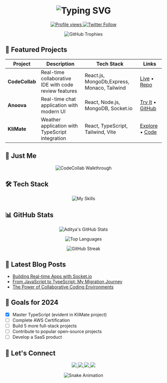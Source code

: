 <h1 align="center">
  <img src="https://readme-typing-svg.herokuapp.com?font=Fira+Code&size=30&duration=4000&pause=1000&color=7A3FF7&center=true&vCenter=true&width=435&lines=Hi+👋,+I'm+Aditya+Sharma;Full+Stack+Developer;Open+Source+Contributor;Tech+Enthusiast" alt="Typing SVG" />
</h1>

<p align="center">
  <a href="https://github.com/Adit122022?tab=repositories">
    <img src="https://komarev.com/ghpvc/?username=adit122022&label=PROFILE+VIEWS&color=blueviolet&style=for-the-badge" alt="Profile views" />
  </a>
  <a href="https://twitter.com/yourusername">
    <img src="https://img.shields.io/badge/FOLLOW-%40yourtwitter-1DA1F2?logo=twitter&style=for-the-badge" alt="Twitter Follow"/>
  </a>
</p>

<div align="center">
  <img src="https://github-profile-trophy.vercel.app/?username=adit122022&theme=radical&no-frame=true&no-bg=true&margin-w=15&row=1&column=4" alt="GitHub Trophies" />
</div>

## 🌟 Featured Projects

<div align="center">

| Project | Description | Tech Stack | Links |
|---------|-------------|------------|-------|
| **CodeCollab** | Real-time collaborative IDE with code review features | React.js, MongoDb,Express, Monaco, Tailwind | [Live](https://github.com/Adit122022/CODE_REVIEWER) • [Repo](https://github.com/Adit122022/CODE_REVIEWER) |
| **Anoova** | Real-time chat application with modern UI | React, Node.js, MongoDB, Socket.io | [Try It](https://annova-chat-app.onrender.com/) • [GitHub](https://github.com/Adit122022/ANNOVA_CHAT_APP) |
| **KliMate** | Weather application with TypeScript integration | React, TypeScript, Tailwind, Vite | [Explore](https://github.com/Adit122022/KliMate) • [Code](https://github.com/Adit122022/KliMate) |

</div>

## 🎥 Just Me

<div align="center">


![CodeCollab Walkthrough](https://i.pinimg.com/736x/c0/23/e3/c023e3e316de791d426572d53067a9ec.jpg)


</div>

## 🛠 Tech Stack

<div align="center">
  
![My Skills](https://skillicons.dev/icons?i=react,nextjs,nodejs,express,mongodb,tailwind,redux,ts,aws,docker,git,figma,vscode,firebase,socketio&perline=7)

</div>

## 📊 GitHub Stats

<div align="center">
  
![Aditya's GitHub Stats](https://github-readme-stats.vercel.app/api?username=adit122022&show_icons=true&theme=radical&include_all_commits=true&count_private=true&hide_border=true)

![Top Languages](https://github-readme-stats.vercel.app/api/top-langs/?username=adit122022&layout=compact&theme=radical&hide_border=true&langs_count=8)

![GitHub Streak](https://streak-stats.demolab.com?user=adit122022&theme=radical&hide_border=true&date_format=M%20j%5B%2C%20Y%5D)

</div>

## 📝 Latest Blog Posts

- [Building Real-time Apps with Socket.io](#)
- [From JavaScript to TypeScript: My Migration Journey](#)
- [The Power of Collaborative Coding Environments](#)

## 🎯 Goals for 2024

- [x] Master TypeScript (evident in KliMate project)
- [ ] Complete AWS Certification
- [ ] Build 5 more full-stack projects
- [ ] Contribute to popular open-source projects
- [ ] Develop a SaaS product

## 💬 Let's Connect

<p align="center">
  <a href="https://linkedin.com/in/aditya-sharma-82562a2a9">
    <img src="https://img.shields.io/badge/LinkedIn-0077B5?style=for-the-badge&logo=linkedin&logoColor=white"/>
  </a>
  <a href="mailto:adity122022@gmail.com">
    <img src="https://img.shields.io/badge/Gmail-D14836?style=for-the-badge&logo=gmail&logoColor=white"/>
  </a>
  <a href="https://leetcode.com/adity122022">
    <img src="https://img.shields.io/badge/LeetCode-FFA116?style=for-the-badge&logo=leetcode&logoColor=black"/>
  </a>
  <a href="#">
    <img src="https://img.shields.io/badge/Portfolio-FF7139?style=for-the-badge&logo=about.me&logoColor=white"/>
  </a>
</p>

<div align="center">
  
![Snake Animation](https://github.com/adit122022/adit122022/blob/output/github-contribution-grid-snake.svg)

</div>
